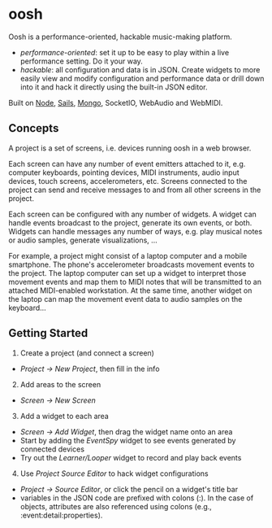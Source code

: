 # oosh

Oosh is a performance-oriented, hackable music-making platform.

* _performance-oriented_: set it up to be easy to play within a live performance setting. Do it your way.
* _hackable_: all configuration and data is in JSON. Create widgets to more easily view and modify configuration and performance data or drill down into it and hack it directly using the built-in JSON editor.

Built on [Node](https://nodejs.org/), [Sails](http://sailsjs.org/), [Mongo](https://www.mongodb.com/),
SocketIO, WebAudio and WebMIDI.

## Concepts

A project is a set of screens, i.e. devices running oosh in a web browser.

Each screen can have any number of event emitters attached to it, e.g. computer keyboards, pointing devices, MIDI instruments, audio input devices, touch screens, accelerometers, etc. Screens connected to the project can send and receive messages to and from all other screens in the project.

Each screen can be configured with any number of widgets. A widget can handle events broadcast to the project,
generate its own events, or both. Widgets can handle messages any number of ways, e.g. play musical notes or
audio samples, generate visualizations, ...

For example, a project might consist of a laptop computer and a mobile smartphone. The phone's accelerometer
broadcasts movement events to the project. The laptop computer can set up a widget to interpret those movement
events and map them to MIDI notes that will be transmitted to an attached MIDI-enabled workstation. At the
same time, another widget on the laptop can map the movement event data to audio samples on the keyboard...

## Getting Started

1. Create a project (and connect a screen)
  * _Project -> New Project_, then fill in the info
2. Add areas to the screen
  * _Screen -> New Screen_
3. Add a widget to each area
  * _Screen -> Add Widget_, then drag the widget name onto an area
  * Start by adding the _EventSpy_ widget to see events generated by connected devices 
  * Try out the _Learner/Looper_ widget to record and play back events
4. Use _Project Source Editor_ to hack widget configurations
  * _Project -> Source Editor_, or click the pencil on a widget's title bar
  * variables in the JSON code are prefixed with colons (:). In the case of objects, attributes are also referenced using colons (e.g., :event:detail:properties). 
